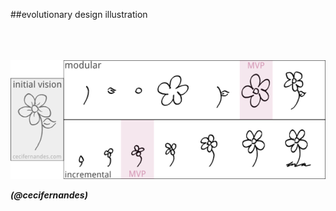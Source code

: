 <!-- .slide: data-background="resources/footer.svg" data-background-size="contain" data-background-position="bottom"  -->

##evolutionary design illustration
<br/>
<br/>
<br/>
<br/>


<img class="plain" src="resources/Fernandes-IterativeIncrementalFlowers.png" />

_**(@cecifernandes)**_  <!-- .element: style="color:maroon; font-size: .5em" -->

<aside class="notes">
  <p>
  </p>
  <p>
  </p>
</aside>
